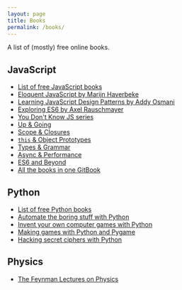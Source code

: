 ```yaml
---
layout: page
title: Books
permalink: /books/
---
```


A list of (mostly) free online books.

## JavaScript

- [List of free JavaScript books][js-books]
- [Eloquent JavaScript by Marijn Haverbeke][js-eloquent]
- [Learning JavaScript Design Patterns by Addy Osmani][js-design-patterns]
- [Exploring ES6 by Axel Rauschmayer][js-es6]
- [You Don't Know JS series](https://github.com/getify/You-Dont-Know-JS)
 - [Up & Going][ydkjs-1]
 - [Scope & Closures][ydkjs-2]
 - [`this` & Object Prototypes][ydkjs-3]
 - [Types & Grammar][ydkjs-4]
 - [Async & Performance][ydkjs-5]
 - [ES6 and Beyond][ydkjs-6]
 - [All the books in one GitBook](https://rileygelwicks.gitbooks.io/you-dont-know-js/content/)

<!-- links -->
[js-eloquent]: http://eloquentjavascript.net/
[js-design-patterns]: https://addyosmani.com/resources/essentialjsdesignpatterns/book/
[js-es6]: http://exploringjs.com/es6/
[js-books]: http://jsbooks.revolunet.com/
[ydkjs-1]: https://github.com/getify/You-Dont-Know-JS/blob/master/up%20%26%20going/README.md
[ydkjs-2]: https://github.com/getify/You-Dont-Know-JS/blob/master/scope%20%26%20closures/README.md
[ydkjs-3]: https://github.com/getify/You-Dont-Know-JS/blob/master/this%20&%20object%20prototypes/README.md#you-dont-know-js-this--object-prototypes
[ydkjs-4]: https://github.com/getify/You-Dont-Know-JS/blob/master/types%20&%20grammar/README.md#you-dont-know-js-types--grammar
[ydkjs-5]: https://github.com/getify/You-Dont-Know-JS/blob/master/async%20&%20performance/README.md#you-dont-know-js-async--performance
[ydkjs-6]: https://github.com/getify/You-Dont-Know-JS/blob/master/es6%20&%20beyond/README.md#you-dont-know-js-es6--beyond

## Python

- [List of free Python books][py-books]
- [Automate the boring stuff with Python][py-automate]
- [Invent your own computer games with Python][py-invent]
- [Making games with Python and Pygame][py-games]
- [Hacking secret ciphers with Python][py-hack]

<!-- links -->
[py-books]: http://pythonbooks.revolunet.com/
[py-automate]: https://automatetheboringstuff.com/
[py-invent]: http://inventwithpython.com/chapters/
[py-games]: http://inventwithpython.com/pygame/chapters/
[py-hack]: http://inventwithpython.com/hacking/chapters/

## Physics

- [The Feynman Lectures on Physics](http://www.feynmanlectures.caltech.edu/)
